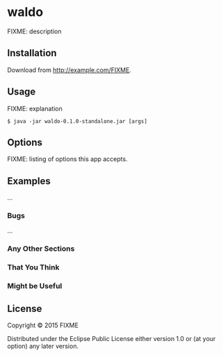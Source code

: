# waldo

FIXME: description

## Installation

Download from http://example.com/FIXME.

## Usage

FIXME: explanation

    $ java -jar waldo-0.1.0-standalone.jar [args]

## Options

FIXME: listing of options this app accepts.

## Examples

...

### Bugs

...

### Any Other Sections
### That You Think
### Might be Useful

## License

Copyright © 2015 FIXME

Distributed under the Eclipse Public License either version 1.0 or (at
your option) any later version.
